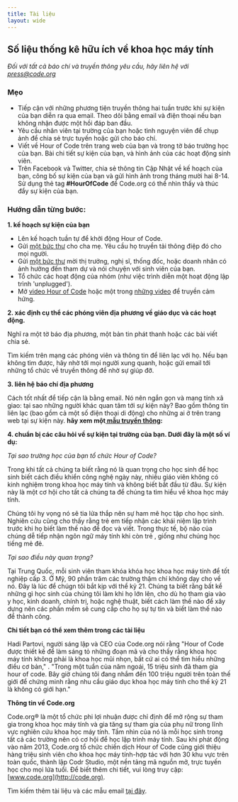 ```yaml
---
title: Tài liệu
layout: wide
---
```


## Số liệu thống kê hữu ích về khoa học máy tính

*Đối với tất cả báo chí và truyền thông yêu cầu, hãy liên hệ với <press@code.org>*

### Mẹo

  * Tiếp cận với những phương tiện truyền thông hai tuần trước khi sự kiện của bạn diễn ra qua email. Theo dõi bằng email và điện thoại nếu bạn không nhận được một hồi đáp ban đầu.
  * Yêu cầu nhân viên tại trường của bạn hoặc tình nguyện viên để chụp ảnh để chia sẻ trực tuyến hoặc gửi cho báo chí.
  * Viết về Hour of Code trên trang web của bạn và trong tờ báo trường học của bạn. Bài chi tiết sự kiện của bạn, và hình ảnh của các hoạt động sinh viên.
  * Trên Facebook và Twitter, chia sẻ thông tin Cập Nhật về kế hoạch của bạn, công bố sự kiện của bạn và gửi hình ảnh trong tháng mười hai 8-14. Sử dụng thẻ tag **#HourOfCode** để Code.org có thể nhìn thấy và thúc đẩy sự kiện của bạn.

### Hướng dẫn từng bước:

**1. kế hoạch sự kiện của bạn**

  * Lên kế hoạch tuần tự để khởi động Hour of Code.
  * Gửi [một bức thư](/resources#sample-emails) cho cha mẹ. Yêu cầu họ truyền tải thông điệp đó cho mọi người.
  * Gửi [một bức thư](/resources#sample-emails) mời thị trưởng, nghị sĩ, thống đốc, hoặc doanh nhân có ảnh hưởng đến tham dự và nói chuyện với sinh viên của bạn.
  * Tổ chức các hoạt động của nhóm (như việc trình diễn một hoạt động lập trình 'unplugged').
  * Mở [video Hour of Code](http://hourofcode.com) hoặc một trong [những video](/resources#videos) để truyền cảm hứng.

**2. xác định cụ thể các phóng viên địa phương về giáo dục và các hoạt động.**

Nghĩ ra một tờ báo địa phương, một bản tin phát thanh hoặc các bài viết chia sẻ.

Tìm kiếm trên mạng các phóng viên và thông tin để liên lạc với họ. Nếu bạn không tìm được, hãy nhờ tới mọi người xung quanh, hoặc gửi email tới những tổ chức về truyền thông để nhờ sự giúp đỡ.

**3. liên hệ báo chí địa phương**

Cách tốt nhất để tiếp cận là bằng email. Nó nên ngắn gọn và mang tính xã giao: tại sao những người khác quan tâm tới sự kiện này? Bao gồm thông tin liên lạc (bao gồm cả một số điện thoại di động) cho những ai ở trên trang web tại sự kiện này. **hãy xem một[ mẫu truyền thông](/resources#sample-emails):**

**4. chuẩn bị các câu hỏi về sự kiện tại trường của bạn. Dưới đây là một số ví dụ:**

*Tại sao trường học của bạn tổ chức Hour of Code?*

Trong khi tất cả chúng ta biết rằng nó là quan trọng cho học sinh để học sinh biết cách điều khiển công nghệ ngày này, nhiều giáo viên không có kinh nghiệm trong khoa học máy tính và không biết bắt đầu từ đâu. Sự kiện này là một cơ hội cho tất cả chúng ta để chúng ta tìm hiểu về khoa học máy tính.

Chúng tôi hy vọng nó sẽ tia lửa thắp nên sự ham mê học tập cho học sinh. Nghiên cứu cũng cho thấy rằng trẻ em tiếp nhận các khái niệm lập trình trước khi họ biết làm thế nào để đọc và viết. Trong thực tế, bộ não của chúng dễ tiếp nhận ngôn ngữ máy tính khi còn trẻ , giống như chúng học tiếng mẻ đẻ.

*Tại sao điều này quan trọng?*

Tại Trung Quốc, mỗi sinh viên tham khóa khóa học khoa học máy tính để tốt nghiệp cấp 3. Ở Mỹ, 90 phần trăm các trường thậm chí không dạy cho về nó. Đây là lúc để chúgn tôi bắt kịp với thể kỷ 21. Chúng ta biết rằng bất kể những gì học sinh của chúng tôi làm khi họ lớn lên, cho dù họ tham gia vào y học, kinh doanh, chính trị, hoặc nghệ thuật, biết cách làm thế nào để xây dựng nên các phần mềm sẽ cung cấp cho họ sự tự tin và biết làm thế nào để thành công.

**Chi tiết bạn có thể xem thêm trong các tài liệu**

Hadi Partovi, người sáng lập và CEO của Code.org nói rằng "Hour of Code được thiết kế để làm sáng tỏ những đoạn mã và cho thấy rằng khoa học máy tính không phải là khoa học mũi nhọn, bất cứ ai có thể tìm hiểu những điều cơ bản," . "Trong một tuần của năm ngoái, 15 triệu sinh đã tham gia hour of code. Bây giờ chúng tôi đang nhắm đến 100 triệu người trên toàn thế giới để chứng minh rằng nhu cầu giáo dục khoa học máy tính cho thế kỷ 21 là không có giới hạn."

**Thông tin về Code.org**

Code.org® là một tổ chức phi lợi nhuận được chỉ định để mở rộng sự tham gia trong khoa học máy tính và gia tăng sự tham gia của phụ nữ trong lĩnh vực nghiên cứu khoa học máy tính. Tầm nhìn của nó là mỗi học sinh trong tất cả các trường nên có cơ hội để học lập trình máy tính. Sau khi phát động vào năm 2013, Code.org tổ chức chiến dịch Hour of Code cũng giới thiệu hàng triệu sinh viên cho khoa học máy tính-hợp tác với hơn 30 khu vực trên toàn quốc, thành lập Codr Studio, một nền tảng mã nguồn mở, trực tuyến học cho mọi lứa tuổi. Để biết thêm chi tiết, vui lòng truy cập: [www.code.org](http://code.org).

  
Tìm kiếm thêm tài liệu và các mẫu email [tại đây](/resources).